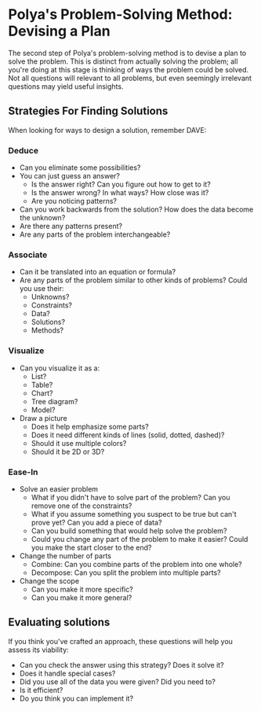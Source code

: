 # Polya's Problem-Solving Method: Devising a Plan

The second step of Polya's problem-solving method is to devise a plan to solve the problem. This is distinct from actually solving the problem; all you're doing at this stage is thinking of ways the problem could be solved. Not all questions will relevant to all problems, but even seemingly irrelevant questions may yield useful insights.

## Strategies For Finding Solutions

When looking for ways to design a solution, remember DAVE:

### Deduce

* Can you eliminate some possibilities?
* You can just guess an answer?
  * Is the answer right? Can you figure out how to get to it?
  * Is the answer wrong? In what ways? How close was it?
  * Are you noticing patterns?
* Can you work backwards from the solution? How does the data become the unknown?
* Are there any patterns present?
* Are any parts of the problem interchangeable?

### Associate

* Can it be translated into an equation or formula?
* Are any parts of the problem similar to other kinds of problems? Could you use their:
  * Unknowns?
  * Constraints?
  * Data?
  * Solutions?
  * Methods? 

### Visualize

* Can you visualize it as a:
  * List?
  * Table?
  * Chart?
  * Tree diagram?
  * Model?
* Draw a picture
  * Does it help emphasize some parts?
  * Does it need different kinds of lines (solid, dotted, dashed)?
  * Should it use multiple colors?
  * Should it be 2D or 3D?

### Ease-In

* Solve an easier problem
  * What if you didn't have to solve part of the problem? Can you remove one of the constraints?
  * What if you assume something you suspect to be true but can't prove yet? Can you add a piece of data?
  * Can you build something that would help solve the problem?
  * Could you change any part of the problem to make it easier? Could you make the start closer to the end?
* Change the number of parts
  * Combine: Can you combine parts of the problem into one whole?
  * Decompose: Can you split the problem into multiple parts?
* Change the scope
  * Can you make it more specific?
  * Can you make it more general?

## Evaluating solutions

If you think you've crafted an approach, these questions will help you assess its viability:

* Can you check the answer using this strategy? Does it solve it?
* Does it handle special cases?
* Did you use all of the data you were given? Did you need to?
* Is it efficient?
* Do you think you can implement it?
